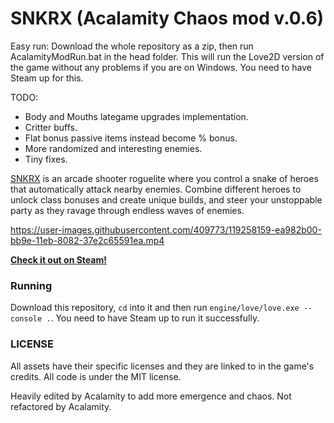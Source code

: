 



# SNKRX (Acalamity Chaos mod v.0.6)

Easy run: Download the whole repository as a zip, then run AcalamityModRun.bat in the head folder. This will run the Love2D version of the game without any problems if you are on Windows. You need to have Steam up for this.

TODO:
- Body and Mouths lategame upgrades implementation.
- Critter buffs.
- Flat bonus passive items instead become % bonus.
- More randomized and interesting enemies.
- Tiny fixes.

[SNKRX](https://store.steampowered.com/app/915310/SNKRX/) is an arcade shooter roguelite where you control a snake of heroes that automatically attack nearby enemies.
Combine different heroes to unlock class bonuses and create unique builds, and steer your unstoppable party as they ravage through endless waves of enemies.

https://user-images.githubusercontent.com/409773/119258159-ea982b00-bb9e-11eb-8082-37e2c65591ea.mp4

[**Check it out on Steam!**](https://store.steampowered.com/app/915310/SNKRX/)

### Running

Download this repository, `cd` into it and then run `engine/love/love.exe --console .`. You need to have Steam up to run it successfully.

### LICENSE

All assets have their specific licenses and they are linked to in the game's credits. All code is under the MIT license.

Heavily edited by Acalamity to add more emergence and chaos. Not refactored by Acalamity.